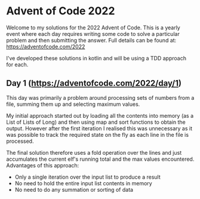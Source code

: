 # Advent of Code 2022

Welcome to my solutions for the 2022 Advent of Code. This is a yearly event where each day
requires writing some code to solve a particular problem and then submitting the answer.
Full details can be found at: https://adventofcode.com/2022

I've developed these solutions in kotlin and will be using a TDD approach for each.

## Day 1 (https://adventofcode.com/2022/day/1)

This day was primarily a problem around processing sets of numbers from a file, summing them up
and selecting maximum values.

My initial approach started out by loading all the contents into memory (as a List of Lists of Long)
and then using map and sort functions to obtain the output. However after the first iteration I
realised this was unnecessary as it was possible to track the required state on the fly as each
line in the file is processed.

The final solution therefore uses a fold operation over the lines and just accumulates the current
elf's running total and the max values encountered. Advantages of this approach:

* Only a single iteration over the input list to produce a result
* No need to hold the entire input list contents in memory
* No need to do any summation or sorting of data


